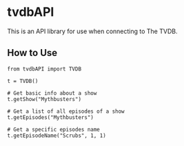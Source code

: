 # tvdbAPI
This is an API library for use when connecting to The TVDB.

## How to Use
```
from tvdbAPI import TVDB

t = TVDB()

# Get basic info about a show
t.getShow("Mythbusters")

# Get a list of all episodes of a show
t.getEpisodes("Mythbusters")

# Get a specific episodes name
t.getEpisodeName("Scrubs", 1, 1)
```